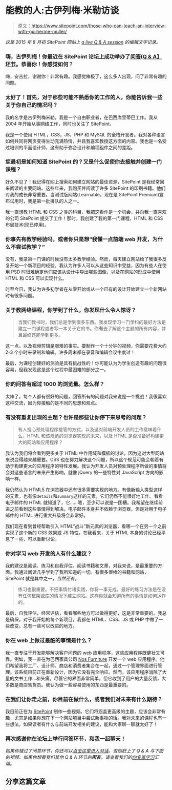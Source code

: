 # 能教的人:古伊列梅·米勒访谈

> 原文：<https://www.sitepoint.com/those-who-can-teach-an-interview-with-guilherme-muller/>

*这是 2015 年 8 月初 SitePoint 网站上 [a live Q & A session](https://community.sitepoint.com/t/live-q-a-guilherme-muller-on-html-5th-august-at-4pm-est/197097) 的编辑文字记录。*

### 嗨，古伊列梅！你最近在 SitePoint 论坛上成功举办了[问答(Q & A】环节](https://community.sitepoint.com/t/live-q-a-guilherme-muller-on-html-5th-august-at-4pm-est/197097)。恭喜你！你感觉如何？

嗨，安吉拉，谢谢你！非常有趣。我感觉棒极了，这么多人出现，问了非常有趣的问题。

### 太好了！首先，对于那些可能不熟悉你的工作的人，你能告诉我一些关于你自己的情况吗？

我的名字是古伊列梅米勒，我是一个自由职业者，在巴西库里蒂巴工作。我从 2004 年开始从事网络工作，同时也关注了 SitePoint。

我是一个使用 HTML，CSS，JS，PHP 和 MySQL 的全栈开发者。我对各种语言如何共同将网页变得生动充满热情，并且我喜欢教授这方面的内容。我也是一名受过培训的平面设计师，这有助于弥合设计和编程组件之间的差距。

### 您最初是如何知道 SitePoint 的？又是什么促使你去接触并创建一门课程？

好久不见了！我记得在网上搜索如何建立网站的最佳资源，SitePoint 是我经常回来阅读的主要网站。这些年来，我购买并阅读了许多 SitePoint 的印刷书籍。他们对我的成长非常重要。当测试版网站(Learnable，现在是 SitePoint Premium)宣布试用时，我是第一批排队的人之一。

我一直想教 HTML 和 CSS 之类的科目，我把这看作是一个机会，并向我一直喜欢的公司 SitePoint 提交了工作！那时，我创建了我的第一门课程，HTML 和 CSS 布局技术(现已停用)。

### 你事先有教学经验吗，或者你只是想“我懂一点前端 web 开发，为什么不尝试教学？”

没有，我录第一门课的时候没有太多教学经验。然而，每天建立网站给了我很多反复开始一个新项目的经验。我认为许多人可以从这些知识中受益，因为有些人在使用 PSD 时很难确定他们应该从设计中导出哪些图像，以及在网站的形成中使用 HTML 和 CSS 可以实现什么。

时至今日，我认为许多初学者在从零开始或从一个已有的设计开始建立一个新网站时有很多问题。

### 关于教网络课程，你学到了什么，你发现什么令人惊讶？

> 当我们教书时，我们总是学到很多东西。我发现学习一门学科的最好方法是建立一门课程或者写一本关于它的书。你**有**去了解这个主题的所有内容，并且最终还能学到更多。

这一点，以及视频剪辑是艰难的事实。要制作一个十分钟的视频，你需要花费大约 2-3 个小时来录制和编辑。许多周末都在录音和编辑会议中度过！

最后，为课程创建好的测验是具有挑战性的！你可能认为为学生创造有趣的问题很容易，但我发现这是这个过程中最困难的部分之一。

### 你的问答有超过 1000 的浏览量。怎么样？

太棒了。每个人都有很好的问题，回答所有的问题对我来说是一个挑战！我很喜欢这种交流，因为你接触的是不同的思想和观点。

### 有没有重复出现的主题？也许是那些让你停下来思考的问题？

> 有人担心预处理程序接管的方式，以及这对前端开发人员的工作意味着什么。HTML 和该规范的浏览器实现的未来，以及 HTML 是否准备好构建更大的网站和应用程序？

我认为我们将会看到更多关于 HTML 中作用域和模板的讨论，因为这对大型网站来说变得越来越重要。CSS 也在努力解决这个问题，所以这个规范可能会朝着有助于构建更大的应用程序的特性发展。我认为开发人员对预处理程序所做的事情将会对这些语言的未来产生影响，就像 jQuery 的一些特性对 JavaScript 方向的影响一样。

我仍然认为 HTML5 在浏览器中还有很多需要实现的地方。有像新输入类型这样的元素，也有像`details`和`summary`这样的元素，它们仍然不能很好地工作。看看电子邮件的 HTML 就知道了，它……嗯，至少可以说是一团糟。我希望在继续前进之前看到这些事情得到解决。电子邮件本身并不依赖于浏览器，但是对用于电子邮件的 HTML 进行重大升级将会非常好。

我们现在看到曾经帮助引入 HTML“战斗”新元素的浏览器，看哪一个在另一个之前实现了这个新的 CSS 效果或 JS 特性。在我看来，关于 HTML 本身的讨论已经平息了一些，可以重新讨论。

### 你对学习 web 开发的人有什么建议？

我的建议是阅读、练习和自我评估。阅读书籍和文章，对我来说，是最重要的方面。我通过阅读几乎学到了我所知道的一切。有很多很棒的书籍和网站，SitePoint 就是其中之一，*当然还有*。

> 练习也很重要。不把事情付诸实践，你将一事无成。最好的练习方法是在没有任何框架或库的情况下建立网站。这样你就会知道所有的事情是如何运作的。

最后，自我评估，经常评估，看看哪些地方可以做得更好，这是非常重要的。我总是确保，对于我开始的每个新项目，我都在 HTML、CSS、JS 或 PHP 中做了一些改变。总有一些可以改进的地方。

### 你在 web 上做过最酷的事情是什么？

我一直专注于开发能够解决客户问题的 web 应用程序，这些应用程序既健壮又可靠。例如，我一直在为巴西家具公司 [Nos Furniture](http://nosfurniture.com) 开发一个 web 应用程序。他们希望我将工厂、设计师、商店和消费者集合在一起，通过一个管理界面进行管理。该系统目前正在重新设计，因为它没有完全响应。然而，该应用程序消除了大量的文书工作…和头痛。尽管它的界面非常简单，但它收到了用户的大量反馈，大多数是商店售货员。我认为做一些容易使用的东西是最重要的。

### 在我们让你走之前，你目前在做什么，或者我们对未来有什么期待？

我目前正在为 [SitePoint](https://www.sitepoint.com/premium) 制作一些视频。它们将涵盖更高级的主题，应该会非常有趣，尤其是如果你想在下一个网站项目中尝试新事物的话。我对未来的课程也有一些想法。如果读者有什么与前端开发相关的建议，能和大家聊一聊就太好了！

### 再次感谢你在论坛上举行问答环节，和我一起聊天！

*如果你错过了问答环节，你还可以[点击这里进入对话](https://community.sitepoint.com/t/live-q-a-guilherme-muller-on-html-5th-august-at-4pm-est/197097)。否则赶上了 Q & A 与下面的视频。如果你想看我们其他 Q & A 环节的**所有**，请查看我们的[向专家学习](https://www.sitepoint.com/premium/courses/learn-from-the-experts-codepen-es2015-iot-wordpress-security-laravel-and-sketch-2947)汇编。*

## 分享这篇文章
